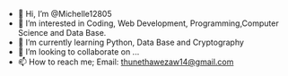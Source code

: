 - 👋 Hi, I’m @Michelle12805
- 👀 I’m interested in Coding, Web Development, Programming,Computer Science and Data Base.
- 🌱 I’m currently learning Python, Data Base and Cryptography
- 💞️ I’m looking to collaborate on ...
- 📫 How to reach me; Email: thunethawezaw14@gmail.com

<!---
Michelle12805/Michelle12805 is a ✨ special ✨ repository because its `README.md` (this file) appears on your GitHub profile.
You can click the Preview link to take a look at your changes.
--->

